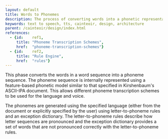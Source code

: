 ```yaml
---
layout: default
title: Words to Phonemes
description: The process of converting words into a phonetic representation.
keywords: text to speech, tts, cainteoir, design, architecture
parent: /cainteoir/design/index.html
references:
  - {id:    ref1,
     title: "Phoneme Transcription Schemes",
     href:  "phoneme-transcription-schemes"}
  - {id:    ref2,
     title: "Rule Engine",
     href:  "rules"}
---
```


This phase converts the words in a word sequence into a phoneme sequence.
The phoneme sequence is internally represented using a feature-based
phonetic model similar to that specified in Kirshenbaum's ASCII-IPA
document. This allows different phoneme transcription schemes to be used
for the language and voice.

The phonemes are generated using the specified language (either from the
document or explicitly specified by the user) using letter-to-phoneme
rules and an exception dictionary. The letter-to-phoneme rules describe
how letter sequences are pronounced and the exception dictionary provides
a set of words that are not pronounced correctly with the letter-to-phoneme
rules.
